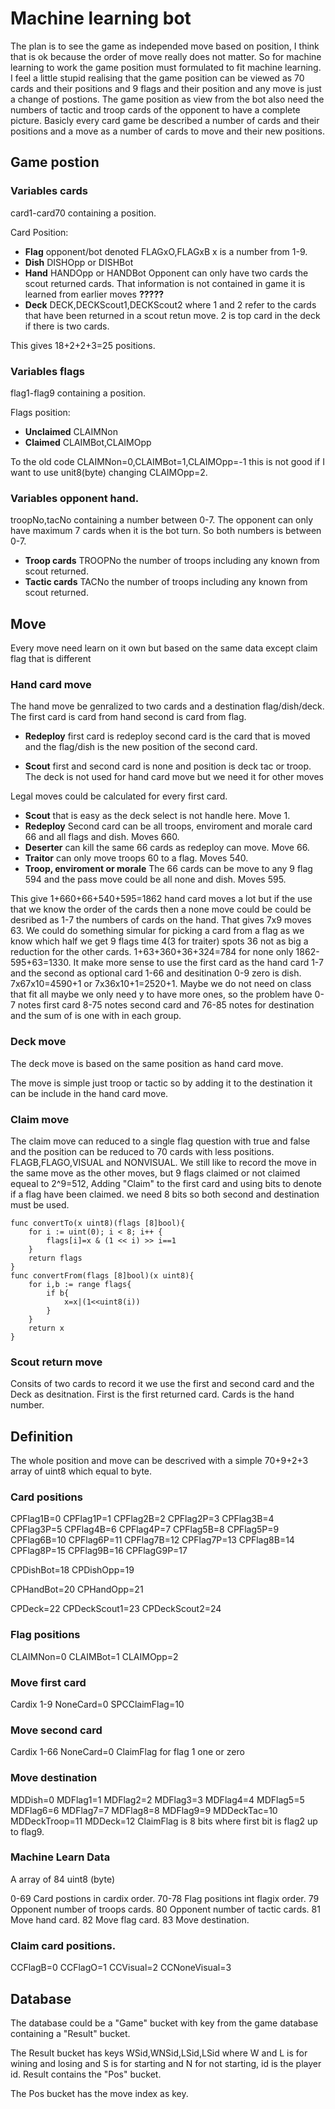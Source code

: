 # Machine learning bot

The plan is to see the game as independed move based on position, I think that is ok because
the order of move really does not matter. So for machine learning to work the game position 
must formulated to fit machine learning. I feel a little stupid realising that the game position
can be viewed as 70 cards and their positions and 9 flags and their position and any move is just
a change of postions. The game position as view from the bot also need the numbers of tactic
and troop cards of the opponent to have a complete picture.
Basicly every card game be described a number of cards and their positions and a move as a number
of cards to move and their new positions.

## Game postion

### Variables cards

card1-card70 containing a position.

Card Position: 

* **Flag** opponent/bot denoted FLAGxO,FLAGxB  x is a number from 1-9. 
* **Dish** DISHOpp or DISHBot
* **Hand** HANDOpp or HANDBot Opponent can only have two cards the scout returned cards.
That information is not contained in game it is learned from earlier moves **?????**
* **Deck** DECK,DECKScout1,DECKScout2 where 1 and 2 refer to the cards that have been returned in
a scout retun move. 2 is top card in the deck if there is two cards.

This gives 18+2+2+3=25 positions.

### Variables flags

flag1-flag9 containing a position.

Flags position: 

* **Unclaimed** CLAIMNon
* **Claimed**  CLAIMBot,CLAIMOpp 

To the old code CLAIMNon=0,CLAIMBot=1,CLAIMOpp=-1 this is not
good if I want to use unit8(byte) changing CLAIMOpp=2.

### Variables opponent hand.

troopNo,tacNo containing a number between 0-7.
The opponent can only have maximum 7 cards when it is the bot turn. So both numbers is
between 0-7.

* **Troop cards** TROOPNo the number of troops including any known from scout returned.
* **Tactic cards** TACNo the number of troops including any known from scout returned.

## Move

Every move need learn on it own but based on the same data except claim 
flag that is different

### Hand card move

The hand move be genralized to two cards and a destination flag/dish/deck.
The first card is card from hand second is card from flag.

* **Redeploy** first card is redeploy second card is the card that is moved
and the flag/dish is the new position of the second card.

* **Scout** first and second card is none and position is deck tac or troop. 
The deck is not used for hand card move but we need it for other moves

Legal moves could be calculated for every first card.

* **Scout** that is easy as the deck select is not handle here. Move 1.
* **Redeploy** Second card can be all troops, enviroment and morale card 66 and
all flags and dish. Moves 660.
* **Deserter** can kill the same 66 cards as redeploy can move. Move 66.
* **Traitor** can only move troops 60 to a flag. Moves 540.
* **Troop, enviroment or morale** The 66 cards can be move to any 9 flag
594 and the pass move could be all none and dish. Moves 595.

This give 1+660+66+540+595=1862 hand card moves a lot but if the use that
we know the order of the cards then a none move could be could be desribed
as 1-7 the numbers of cards on the hand. That gives 7x9 moves 63. We could
do something simular for picking a card from a flag as we know which half
we get 9 flags time 4(3 for traiter) spots 36 not as big a reduction for
the other cards. 1+63+360+36+324=784 for none only 1862-595+63=1330.
It make more sense to use the first card as the hand card 1-7 and the
second as optional card 1-66 and desitination 0-9 zero is dish.
7x67x10=4590+1 or 7x36x10+1=2520+1.
Maybe we do not need on class that fit all maybe we only need y to have more
ones, so the problem have 0-7 notes first card 8-75 notes second card and
76-85 notes for destination and the sum of is one with in each group.



### Deck move

The deck move is based on the same position as hand card move.

The move is simple just troop or tactic so by adding it to the destination it
can be include in the hand card move.

### Claim move

The claim move can reduced to a single flag question with true and false and
the position can be reduced to 70 cards with less positions. FLAGB,FLAGO,VISUAL 
and NONVISUAL.
We still like to record the move in the same move as the other moves, but
9 flags claimed or not claimed equeal to 2^9=512, Adding "Claim" to
the first card and using bits to denote if a flag have been claimed.
we need 8 bits so both second and destination must be used.
```
func convertTo(x uint8)(flags [8]bool){
	for i := uint(0); i < 8; i++ {
		flags[i]=x & (1 << i) >> i==1
    }
    return flags
}
func convertFrom(flags [8]bool)(x uint8){
	for i,b := range flags{
		if b{
			x=x|(1<<uint8(i))
		}
    }
    return x
}
```

### Scout return move

Consits of two cards to record it we use the first and second card and
the Deck as desitnation. First is the first returned card. Cards is the hand
number.


## Definition

The whole position and move can be descrived with a simple 70+9+2+3 array
of uint8 which equal to byte.

### Card positions

CPFlag1B=0
CPFlag1P=1
CPFlag2B=2
CPFlag2P=3
CPFlag3B=4
CPFlag3P=5
CPFlag4B=6
CPFlag4P=7
CPFlag5B=8
CPFlag5P=9
CPFlag6B=10
CPFlag6P=11
CPFlag7B=12
CPFlag7P=13
CPFlag8B=14
CPFlag8P=15
CPFlag9B=16
CPFlagG9P=17

CPDishBot=18
CPDishOpp=19

CPHandBot=20
CPHandOpp=21

CPDeck=22
CPDeckScout1=23
CPDeckScout2=24

### Flag positions

CLAIMNon=0
CLAIMBot=1
CLAIMOpp=2

### Move first card
Cardix 1-9
NoneCard=0
SPCClaimFlag=10

### Move second card
Cardix 1-66
NoneCard=0
ClaimFlag for flag 1 one or zero

### Move destination

MDDish=0
MDFlag1=1
MDFlag2=2
MDFlag3=3
MDFlag4=4
MDFlag5=5
MDFlag6=6
MDFlag7=7
MDFlag8=8
MDFlag9=9
MDDeckTac=10
MDDeckTroop=11
MDDeck=12
ClaimFlag is 8 bits where first bit is flag2 up to flag9.


### Machine Learn Data

A array of 84 uint8 (byte)

0-69 Card postions in cardix order.
70-78 Flag positions int flagix order.
79 Opponent number of troops cards. 
80 Opponent number of tactic cards.
81 Move hand card.
82 Move flag card.
83 Move destination.

### Claim card positions.

CCFlagB=0
CCFlagO=1
CCVisual=2
CCNoneVisual=3

## Database

The database could be a "Game" bucket with key from the game database
containing a "Result" bucket.

The Result bucket has keys WSid,WNSid,LSid,LSid
where W and L is for wining and losing and S is for starting and N for not
starting, id is the player id. Result contains the "Pos" bucket.

The Pos bucket has the move index as key.


